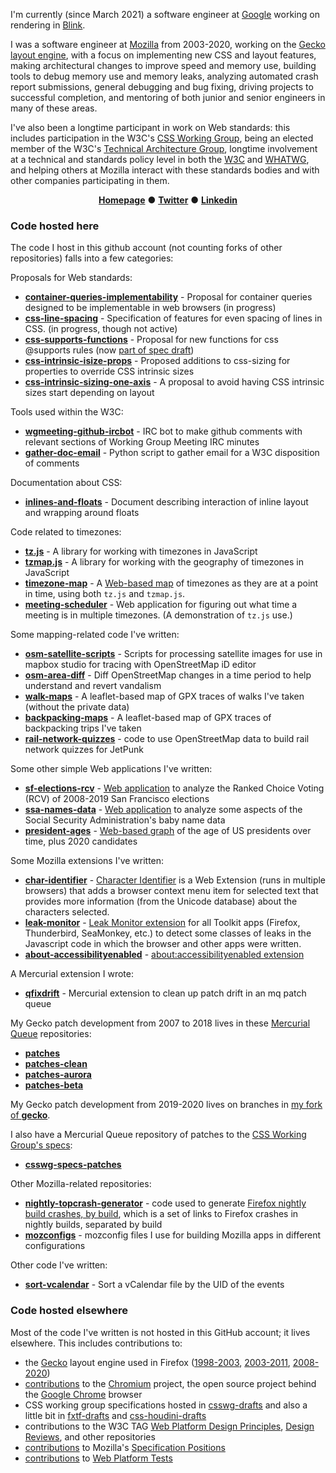 I'm currently (since March 2021) a software engineer at [Google](https://www.google.com/) working on rendering in [Blink](https://www.chromium.org/blink).

I was a software engineer at [Mozilla](https://www.mozilla.org) from 2003-2020, working on the [Gecko layout engine](https://developer.mozilla.org/en-US/docs/Mozilla/Developer_guide/Introduction), with a focus on implementing new CSS and layout features, making architectural changes to improve speed and memory use, building tools to debug memory use and memory leaks, analyzing automated crash report submissions, general debugging and bug fixing, driving projects to successful completion, and mentoring of both junior and senior engineers in many of these areas.

I've also been a longtime participant in work on Web standards: this includes participation in the W3C's [CSS Working Group](https://wiki.csswg.org/), being an elected member of the W3C's [Technical Architecture Group](https://tag.w3.org/), longtime involvement at a technical and standards policy level in both the [W3C](https://www.w3.org/) and [WHATWG](https://whatwg.org/), and helping others at Mozilla interact with these standards bodies and with other companies participating in them. 

<div align="center">

[**Homepage**](https://dbaron.org) ● [**Twitter**](https://twitter.com/davidbaron) ● [**Linkedin**](https://www.linkedin.com/in/ldavidbaron/)

</div>

### Code hosted here

The code I host in this github account (not counting forks of other repositories) falls into a few categories:

Proposals for Web standards:
* [**container-queries-implementability**](https://github.com/dbaron/container-queries-implementability) - Proposal for container queries designed to be implementable in web browsers (in progress)
* [**css-line-spacing**](https://github.com/dbaron/css-line-spacing/blob/main/explainer.md) - Specification of features for even spacing of lines in CSS. (in progress, though not active)
* [**css-supports-functions**](https://github.com/dbaron/css-supports-functions/blob/main/explainer.md) - Proposal for new functions for css @supports rules (now [part of spec draft](https://drafts.csswg.org/css-conditional-4/#at-supports-ext))
* [**css-intrinsic-isize-props**](https://github.com/dbaron/css-intrinsic-isize-props) - Proposed additions to css-sizing for properties to override CSS intrinsic sizes
* [**css-intrinsic-sizing-one-axis**](https://github.com/dbaron/css-intrinsic-sizing-one-axis) - A proposal to avoid having CSS intrinsic sizes start depending on layout

Tools used within the W3C:
* [**wgmeeting-github-ircbot**](https://github.com/dbaron/wgmeeting-github-ircbot) -  IRC bot to make github comments with relevant sections of Working Group Meeting IRC minutes
* [**gather-doc-email**](https://github.com/dbaron/gather-doc-email) - Python script to gather email for a W3C disposition of comments

Documentation about CSS:
* [**inlines-and-floats**](https://github.com/dbaron/inlines-and-floats) - Document describing interaction of inline layout and wrapping around floats

Code related to timezones:
* [**tz.js**](https://github.com/dbaron/tz.js) - A library for working with timezones in JavaScript
* [**tzmap.js**](https://github.com/dbaron/tzmap.js) - A library for working with the geography of timezones in JavaScript
* [**timezone-map**](https://github.com/dbaron/timezone-map) - A [Web-based map](https://dbaron.org/maps/timezone-map/) of timezones as they are at a point in time, using both `tz.js` and `tzmap.js`.
* [**meeting-scheduler**](https://github.com/dbaron/meeting-scheduler) - Web application for figuring out what time a meeting is in multiple timezones. (A demonstration of `tz.js` use.)

Some mapping-related code I've written:
* [**osm-satellite-scripts**](https://github.com/dbaron/osm-satellite-scripts) -  Scripts for processing satellite images for use in mapbox studio for tracing with OpenStreetMap iD editor
* [**osm-area-diff**](https://github.com/dbaron/osm-area-diff) - Diff OpenStreetMap changes in a time period to help understand and revert vandalism
* [**walk-maps**](https://github.com/dbaron/walk-maps) - A leaflet-based map of GPX traces of walks I've taken (without the private data)
* [**backpacking-maps**](https://github.com/dbaron/backpacking-maps) - A leaflet-based map of GPX traces of backpacking trips I've taken
* [**rail-network-quizzes**](https://github.com/dbaron/rail-network-quizzes) - code to use OpenStreetMap data to build rail network quizzes for JetPunk

Some other simple Web applications I've written:
* [**sf-elections-rcv**](https://github.com/dbaron/sf-elections-rcv) - [Web application](https://dbaron.org/sf-elections-rcv/) to analyze the Ranked Choice Voting (RCV) of 2008-2019 San Francisco elections
* [**ssa-names-data**](https://github.com/dbaron/ssa-names-data) - [Web application](https://dbaron.org/ssa-names-data/national-data) to analyze some aspects of the Social Security Administration's baby name data
* [**president-ages**](https://github.com/dbaron/president-ages) - [Web-based graph](https://dbaron.github.io/president-ages/) of the age of US presidents over time, plus 2020 candidates

Some Mozilla extensions I've written:
* [**char-identifier**](https://github.com/dbaron/char-identifier) - [Character Identifier](https://dbaron.org/mozilla/char-identifier/) is a Web Extension (runs in multiple browsers) that adds a browser context menu item for selected text that provides more information (from the Unicode database) about the characters selected.
* [**leak-monitor**](https://github.com/dbaron/leak-monitor) - [Leak Monitor extension](https://dbaron.org/mozilla/leak-monitor/) for all Toolkit apps (Firefox, Thunderbird, SeaMonkey, etc.) to detect some classes of leaks in the Javascript code in which the browser and other apps were written.
* [**about-accessibilityenabled**](https://github.com/dbaron/about-accessibilityenabled) - [about:accessibilityenabled extension](https://dbaron.org/mozilla/about-accessibilityenabled/)

A Mercurial extension I wrote:
* [**qfixdrift**](https://github.com/dbaron/qfixdrift) - Mercurial extension to clean up patch drift in an mq patch queue

My Gecko patch development from 2007 to 2018 lives in these [Mercurial Queue](https://www.mercurial-scm.org/wiki/MqExtension) repositories:
* [**patches**](https://github.com/dbaron/patches)
* [**patches-clean**](https://github.com/dbaron/patches-clean)
* [**patches-aurora**](https://github.com/dbaron/patches-aurora)
* [**patches-beta**](https://github.com/dbaron/patches-beta)

My Gecko patch development from 2019-2020 lives on branches in [my fork of **gecko**](https://github.com/dbaron/gecko).

I also have a Mercurial Queue repository of patches to the [CSS Working Group's specs](https://github.com/w3c/csswg-drafts/):
* [**csswg-specs-patches**](https://github.com/dbaron/csswg-specs-patches)

Other Mozilla-related repositories:
* [**nightly-topcrash-generator**](https://github.com/dbaron/nightly-topcrash-generator) - code used to generate [Firefox nightly build crashes, by build](https://dbaron.org/mozilla/crashes-by-build), which is a set of links to Firefox crashes in nightly builds, separated by build
* [**mozconfigs**](https://github.com/dbaron/mozconfigs) - mozconfig files I use for building Mozilla apps in different configurations

Other code I've written:
* [**sort-vcalendar**](https://github.com/dbaron/sort-vcalendar) - Sort a vCalendar file by the UID of the events

### Code hosted elsewhere

Most of the code I've written is not hosted in this GitHub account; it lives elsewhere.  This includes contributions to:
* the [Gecko](https://developer.mozilla.org/en-US/docs/Mozilla/Developer_guide/Introduction) layout engine used in Firefox ([1998-2003](https://github.com/mozilla/mozilla-history/commits?author=dbaron%25fas.harvard.edu), [2003-2011](https://github.com/mozilla/mozilla-history/commits?author=dbaron), [2008-2020](https://github.com/mozilla/gecko-dev/commits?author=dbaron))
* [contributions](https://chromium-review.googlesource.com/q/owner:dbaron%2540chromium.org+is:merged) to the [Chromium](https://www.chromium.org/) project, the open source project behind the [Google Chrome](https://www.google.com/chrome) browser
* CSS working group specifications hosted in [csswg-drafts](https://github.com/w3c/csswg-drafts/) and also a little bit in [fxtf-drafts](https://github.com/w3c/fxtf-drafts/) and [css-houdini-drafts](https://github.com/w3c/css-houdini-drafts/)
* contributions to the W3C TAG [Web Platform Design Principles](https://w3ctag.github.io/design-principles/), [Design Reviews](https://github.com/w3ctag/design-reviews), and other repositories
* [contributions](https://github.com/mozilla/standards-positions/commits?author=dbaron) to Mozilla's [Specification Positions](https://mozilla.github.io/standards-positions/)
* [contributions](https://github.com/web-platform-tests/wpt/commits?author=dbaron) to [Web Platform Tests](https://web-platform-tests.org/)
